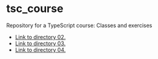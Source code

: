 # tsc_course
Repository for a TypeScript course: Classes and exercises
- [Link to directory 02.](./basics/02/)
- [Link to directory 03.](./basics/03/)
- [Link to directory 04.](./basics/04/)